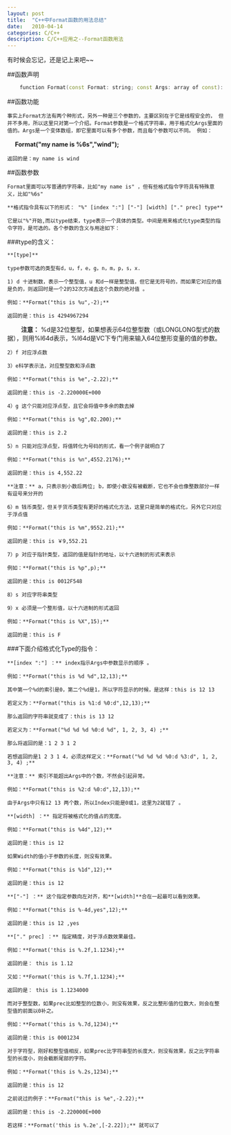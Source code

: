 ```yaml
---
layout: post
title:  "C++中Format函数的用法总结"
date:   2010-04-14
categories: C/C++
description: C/C++应用之--Format函数用法
---
```


有时候会忘记，还是记上来吧~~

##函数声明

```c++
	function Format(const Format: string; const Args: array of const): string; overload;
```

##函数功能

	事实上Format方法有两个种形式，另外一种是三个参数的，主要区别在于它是线程安全的， 但并不多用，所以这里只对第一个介绍。Format参数是一个格式字符串，用于格式化Args里面的值的。Args是一个变体数组，即它里面可以有多个参数，而且每个参数可以不同。 例如：

　	**Format("my name is %6s","wind");**

	返回的是：my name is wind

##函数参数

	Format里面可以写普通的字符串，比如"my name is" ，但有些格式指令字符具有特殊意义，比如"%6s"

	**格式指令具有以下的形式： "%" [index ":"] ["-"] [width] ["." prec] type**

	它是以"%"开始,而以type结束，type表示一个具体的类型。中间是用来格式化type类型的指令字符，是可选的。各个参数的含义与用途如下：

###type的含义：

	**[type]**

	type参数可选的类型有d，u，f，e，g，n，m，p，s，x.

	1) d 十进制数，表示一个整型值，u 和d一样是整型值，但它是无符号的，而如果它对应的值是负的，则返回时是一个2的32次方减去这个负数的绝对值 。

	例如：**Format("this is %u",-2);**

	返回的是：this is 4294967294
　　
	**注意：** %d是32位整型，如果想表示64位整型数（或LONGLONG型式的数据），则用%I64d表示，%I64d是VC下专门用来输入64位整形变量的值的参数。

	2）f 对应浮点数

	3）e科学表示法，对应整型数和浮点数

	例如：**Format("this is %e",-2.22);**

	返回的是：this is -2.220000E+000

	4）g 这个只能对应浮点型，且它会将值中多余的数去掉

	例如：**Format("this is %g",02.200);**

	返回的是：this is 2.2

	5）n 只能对应浮点型，将值转化为号码的形式，看一个例子就明白了

	例如：**Format("this is %n",4552.2176);**

	返回的是：this is 4,552.22

	**注意：** a，只表示到小数后两位; b，即使小数没有被截断，它也不会也像整数部分一样有逗号来分开的

	6）m 钱币类型，但关于货币类型有更好的格式化方法，这里只是简单的格式化，另外它只对应于浮点值

	例如：**Format("this is %m",9552.21);**

	返回的是：this is ￥9,552.21

	7）p 对应于指针类型，返回的值是指针的地址，以十六进制的形式来表示

	例如：**Format("this is %p",p);**

	返回的是：this is 0012F548

	8）s 对应字符串类型

	9）x 必须是一个整形值，以十六进制的形式返回

	例如：**Format("this is %X",15);**

	返回的是：this is F

###下面介绍格式化Type的指令：

	**[index ":"] ：** index指示Args中参数显示的顺序 。

	例如：**Format("this is %d %d",12,13);**

	其中第一个%d的索引是0，第二个%d是1，所以字符显示的时候，是这样：this is 12 13

	若定义为：**Format("this is %1:d %0:d",12,13);**

	那么返回的字符串就变成了：this is 13 12

	若定义为：**Format("%d %d %d %0:d %d", 1, 2, 3, 4) ;**

	那么将返回的是：1 2 3 1 2

	若想返回的是1 2 3 1 4，必须这样定义：**Format("%d %d %d %0:d %3:d", 1, 2, 3, 4) ;**

	**注意：** 索引不能超出Args中的个数，不然会引起异常。

	例如：**Format("this is %2:d %0:d",12,13);**

	由于Args中只有12 13 两个数，所以Index只能是0或1，这里为2就错了 。

	**[width] ：** 指定将被格式化的值占的宽度。

	例如：**Format("this is %4d",12);**

	返回的是：this is 12

	如果Width的值小于参数的长度，则没有效果。

	例如：**Format("this is %1d",12);**

	返回的是：this is 12

	**["-"] ：** 这个指定参数向左对齐，和**[width]**合在一起最可以看到效果。

	例如：**Format("this is %-4d,yes",12);**

	返回的是：this is 12 ,yes

	**["." prec] ：** 指定精度，对于浮点数效果最佳。

	例如：**Format('this is %.2f,1.1234);**

	返回的是： this is 1.12

	又如：**Format('this is %.7f,1.1234);**

	返回的是： this is 1.1234000

	而对于整型数，如果prec比如整型的位数小，则没有效果，反之比整形值的位数大，则会在整型值的前面以0补之。

	例如：**Format('this is %.7d,1234);**

	返回的是：this is 0001234

	对于字符型，刚好和整型值相反，如果prec比字符串型的长度大，则没有效果，反之比字符串型的长度小，则会截断尾部的字符。

	例如：**Format('this is %.2s,1234);**

	返回的是：this is 12

	之前说过的例子：**Format("this is %e",-2.22);**

	返回的是：this is -2.220000E+000

	若这样：**Format('this is %.2e',[-2.22]);** 就可以了
